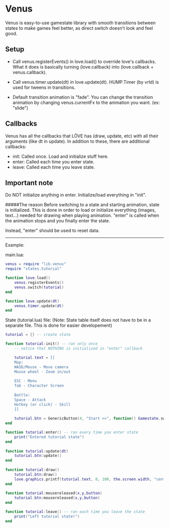 Venus
=====

Venus is easy-to-use gamestate library with smooth transitions between states to make games feel better, as direct switch doesn't look and feel good.

Setup
-----

* Call venus.registerEvents() in love.load() to override love's callbacks. What it does is basically turning (love.callback) into (love.callback + venus.callback).

* Call venus.timer.update(dt) in love.update(dt). HUMP.Timer (by vrld) is used for tweens in transitions.

* Default transition animation is "fade". You can change the transition animation by changing venus.currentFx to the animation you want. (ex: "slide") 


Callbacks
---------

Venus has all the callbacks that LÖVE has (draw, update, etc) with all their arguments (like dt in update).
In addition to these, there are additional callbacks:

* init: Called once. Load and initialize stuff here.
* enter: Called each time you enter state.
* leave: Called each time you leave state.

Important note
--------------

Do NOT initialize anything in enter. Initialize/load everything in "init".

#####The reason 
Before switching to a state and starting animation, state is initialized.
This is done in order to load or initialize everything (images, text...) needed for drawing when playing animation.
"enter" is called when the animation stops and you finally enter the state.

Instead, "enter" should be used to reset data.


***

Example:

main.lua:

```lua
venus = require "lib.venus"
require "states.tutorial"

function love.load()
    venus.registerEvents()
    venus.switch(tutorial)
end

function love.update(dt)
    venus.timer.update(dt)
end
```

    

State (tutorial.lua) file:
(Note: State table itself does not have to be in a separate file. This is done for easier developement)

```lua
tutorial = {} -- create state

function tutorial:init() -- ran only once
    -- notice that NOTHING is initialized in "enter" callback

    tutorial.text = [[
    Map:
    WASD/Mouse - Move camera
    Mouse wheel - Zoom in/out
      
    ESC - Menu
    Tab - Character Screen
      
    Battle:
    Space - Attack 
    Hotkey (or click) - Skill
    ]]
    
    tutorial.btn = GenericButton(4, "Start >>", function() Gamestate.switch(game) end)
end

function tutorial:enter() -- ran every time you enter state
    print("Entered tutorial state")
end
  
function tutorial:update(dt)
    tutorial.btn:update()
end
  
function tutorial:draw()
    tutorial.btn:draw()
    love.graphics.printf(tutorial.text, 0, 100, the.screen.width, "center")
end
  
function tutorial:mousereleased(x,y,button)
    tutorial.btn:mousereleased(x,y,button)
end

function tutorial:leave() -- ran each time you leave the state
    print("Left tutorial state!")
end
```
